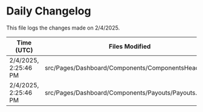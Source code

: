 # Daily Changelog

This file logs the changes made on 2/4/2025.

| Time (UTC)             | Files Modified                    | Changes (Addition/Deletion) |
|------------------------|-----------------------------------|-----------------------------|
| 2/4/2025, 2:25:46 PM | src/Pages/Dashboard/Components/ComponentsHeader.jsx | 5 Additions & 4 Deletions |
| 2/4/2025, 2:25:46 PM | src/Pages/Dashboard/Components/Payouts/Payouts.jsx | 13 Additions & 2 Deletions |
